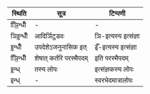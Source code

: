 | स्थिति | सूत्र | टिप्पणी |
| ----- | ------- | ------ |
| ञिि॒न्धीँ | - | - |
| ञिइ॒न्धीँ | आदिर्ञिटुडवः | ञि-इत्यस्य इत्संज्ञा |
| इ॒न्धीँ | उपदेशेऽजनुनासिक इत् | ईँ-इत्यस्य इत्संज्ञा |
| ञिि॒न्धीँ | शेषात् कर्तरि परस्मैपदम् | इति परस्मैपदम् |
| इ॒न्ध् | तस्य लोपः | इत्संज्ञकस्य लोपः |
| इन्ध् | - | स्वरभेदमात्रालोपः |
